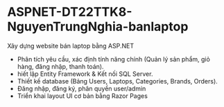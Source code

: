 # ASPNET-DT22TTK8-NguyenTrungNghia-banlaptop
Xây dựng website bán laptop bằng ASP.NET
- Phân tích yêu cầu, xác định tính năng chính (Quản lý sản phẩm, giỏ hàng, đăng nhập, thanh toán).
- hiết lập Entity Framework & Kết nối SQL Server.
- Thiết kế database (Bảng Users, Laptops, Categories, Brands, Orders).
- Đăng nhập, đăng ký, phân quyền user/admin
- Triển khai layout UI cơ bản bằng Razor Pages